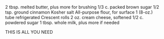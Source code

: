2 tbsp. melted butter, plus more for brushing
1/3 c. packed brown sugar
1/2 tsp. ground cinnamon
Kosher salt
All-purpose flour, for surface
1 (8-oz.) tube refrigerated Crescent rolls
2 oz. cream cheese, softened
1/2 c. powdered sugar
1 tbsp. whole milk, plus more if needed

THIS IS ALL YOU NEED